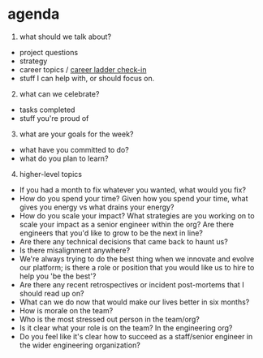 # agenda

1. what should we talk about? 
* project questions
* strategy
* career topics / [career ladder check-in](https://github.com/github/engineering/blob/main/levels/ic.md)
* stuff I can help with, or should focus on. 

2. what can we celebrate?
* tasks completed
* stuff you're proud of 

3. what are your goals for the week? 
* what have you committed to do? 
* what do you plan to learn? 

4. higher-level topics

* If you had a month to fix whatever you wanted, what would you fix? 
* How do you spend your time? Given how you spend your time, what gives you energy vs what drains your energy?
* How do you scale your impact? What strategies are you working on to scale your impact as a senior engineer within the org? 
  Are there engineers that you'd like to grow to be the next in line?
* Are there any technical decisions that came back to haunt us?
* Is there misalignment anywhere? 
* We're always trying to do the best thing when we innovate and evolve our platform; 
  is there a role or position that you would like us to hire to help you 'be the best'?
* Are there any recent retrospectives or incident post-mortems that I should read up on?
* What can we do now that would make our lives better in six months?
* How is morale on the team?
* Who is the most stressed out person in the team/org? 
* Is it clear what your role is on the team? In the engineering org? 
* Do you feel like it's clear how to succeed as a staff/senior engineer in the wider engineering organization? 
